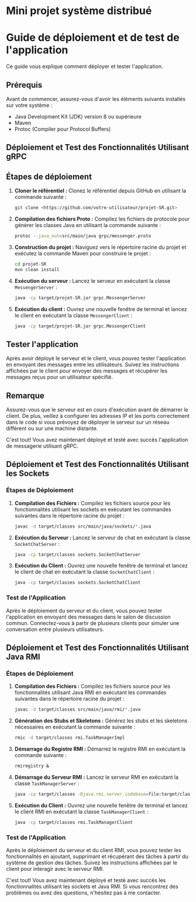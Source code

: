 # Mini projet système distribué

# Guide de déploiement et de test de l'application

Ce guide vous explique comment déployer et tester l'application.

## Prérequis

Avant de commencer, assurez-vous d'avoir les éléments suivants installés sur votre système :

- Java Development Kit (JDK) version 8 ou supérieure
- Maven
- Protoc (Compiler pour Protocol Buffers)

## Déploiement et Test des Fonctionnalités Utilisant gRPC

## Étapes de déploiement

1. **Cloner le référentiel :** Clonez le référentiel depuis GitHub en utilisant la commande suivante :
    
    ```bash
    git clone <https://github.com/votre-utilisateur/projet-SR.git>
    
    ```
    
2. **Compilation des fichiers Proto :** Compilez les fichiers de protocole pour générer les classes Java en utilisant la commande suivante :
    
    ```bash
    protoc --java_out=src/main/java grpc/messenger.proto
    
    ```
    
3. **Construction du projet :** Naviguez vers le répertoire racine du projet et exécutez la commande Maven pour construire le projet :
    
    ```bash
    cd projet-SR
    mvn clean install
    
    ```
    
4. **Exécution du serveur :** Lancez le serveur en exécutant la classe `MessengerServer` :
    
    ```bash
    java -cp target/projet-SR.jar grpc.MessengerServer
    
    ```
    
5. **Exécution du client :** Ouvrez une nouvelle fenêtre de terminal et lancez le client en exécutant la classe `MessengerClient` :
    
    ```bash
    java -cp target/projet-SR.jar grpc.MessengerClient
    
    ```
    

## Tester l'application

Après avoir déployé le serveur et le client, vous pouvez tester l'application en envoyant des messages entre les utilisateurs. Suivez les instructions affichées par le client pour envoyer des messages et récupérer les messages reçus pour un utilisateur spécifié.

## Remarque

Assurez-vous que le serveur est en cours d'exécution avant de démarrer le client. De plus, veillez à configurer les adresses IP et les ports correctement dans le code si vous prévoyez de déployer le serveur sur un réseau différent ou sur une machine distante.

C'est tout! Vous avez maintenant déployé et testé avec succès l'application de messagerie utilisant gRPC. 

## Déploiement et Test des Fonctionnalités Utilisant les Sockets

### Étapes de Déploiement

1. **Compilation des Fichiers :** Compilez les fichiers source pour les fonctionnalités utilisant les sockets en exécutant les commandes suivantes dans le répertoire racine du projet :
    
    ```bash
    javac -d target/classes src/main/java/sockets/*.java
    
    ```
    
2. **Exécution du Serveur :** Lancez le serveur de chat en exécutant la classe `SocketChatServer` :
    
    ```bash
    java -cp target/classes sockets.SocketChatServer
    
    ```
    
3. **Exécution du Client :** Ouvrez une nouvelle fenêtre de terminal et lancez le client de chat en exécutant la classe `SocketChatClient` :
    
    ```bash
    java -cp target/classes sockets.SocketChatClient
    
    ```
    

### Test de l'Application

Après le déploiement du serveur et du client, vous pouvez tester l'application en envoyant des messages dans le salon de discussion commun. Connectez-vous à partir de plusieurs clients pour simuler une conversation entre plusieurs utilisateurs.

## Déploiement et Test des Fonctionnalités Utilisant Java RMI

### Étapes de Déploiement

1. **Compilation des Fichiers :** Compilez les fichiers source pour les fonctionnalités utilisant Java RMI en exécutant les commandes suivantes dans le répertoire racine du projet :
    
    ```bash
    javac -d target/classes src/main/java/rmi/*.java
    
    ```
    
2. **Génération des Stubs et Skeletons :** Générez les stubs et les skeletons nécessaires en exécutant la commande suivante :
    
    ```bash
    rmic -d target/classes rmi.TaskManagerImpl
    
    ```
    
3. **Démarrage du Registre RMI :** Démarrez le registre RMI en exécutant la commande suivante :
    
    ```bash
    rmiregistry &
    
    ```
    
4. **Démarrage du Serveur RMI :** Lancez le serveur RMI en exécutant la classe `TaskManagerServer` :
    
    ```bash
    java -cp target/classes -Djava.rmi.server.codebase=file:target/classes/ rmi.TaskManagerServer
    
    ```
    
5. **Exécution du Client :** Ouvrez une nouvelle fenêtre de terminal et lancez le client RMI en exécutant la classe `TaskManagerClient` :
    
    ```bash
    java -cp target/classes rmi.TaskManagerClient
    
    ```
    

### Test de l'Application

Après le déploiement du serveur et du client RMI, vous pouvez tester les fonctionnalités en ajoutant, supprimant et récupérant des tâches à partir du système de gestion des tâches. Suivez les instructions affichées par le client pour interagir avec le serveur RMI.

C'est tout! Vous avez maintenant déployé et testé avec succès les fonctionnalités utilisant les sockets et Java RMI. Si vous rencontrez des problèmes ou avez des questions, n'hésitez pas à me contacter.
